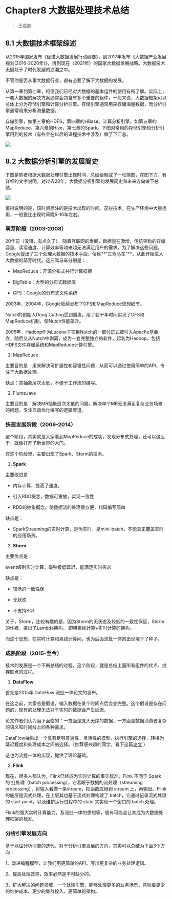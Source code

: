 # Chapter8 大数据处理技术总结

> 王嘉鹏

## 8.1 大数据技术框架综述

从2015年国家发布《促进大数据发展行动纲要》，到2017年发布《大数据产业发展规划(2016-2020年)》，再到现在（2021年）的国家大数据发展战略。大数据技术无疑处于了时代发展的浪潮之中。

不管你是否从事大数据行业，都有必要了解下大数据的发展。

从第一章到第七章，相信我们已经对大数据的基本组件的使用有所了解。实际上，一套大数据的解决方案通常会包含有多个重要的组件，一般来说，大数据框架可以总体上分为存储引擎和计算分析引擎。存储引擎通常用来存储海量数据，而分析引擎通常用来分析海量数据。

存储引擎，如第三章的HDFS，第四章的HBase。计算分析引擎，如第五章的MapReduce，第六章的Hive，第七章的Spark。下图对常用的存储引擎和分析引擎用到的技术（有些会在以后的课程技术中涉及）做了下汇总。

![](https://gitee.com/shenhao-stu/Big-Data/raw/master/doc_imgs/ch8.1.png)

## 8.2 大数据分析引擎的发展简史

下图是笔者根据大数据处理引擎出现时间，总结绘制成了一张简图，在图下方，有详细的文字说明。对过去20年，大数据分析引擎的发展简史和未来方向做下总结。

![](https://gitee.com/shenhao-stu/Big-Data/raw/master/doc_imgs/ch8.2.png)

值得说明的是，该时间标注的是技术出现的时间。这些技术，在生产环境中大量运用，一般要比出现时间晚5-10年左右。

### 萌芽阶段（2003-2008）

20年前（没错，有点久了），随着互联网的发展，数据量在激增，传统架构的存储容量、读写速度、计算效率等越来越无法满足用户的需求。为了解决这些问题，Google提出了三个处理大数据的技术手段，俗称**”三驾马车”**，从此开始进入大数据的萌芽时代。这三驾马车分别是：

- MapReduce：开源分布式并行计算框架

- BigTable：大型的分布式数据库

- GFS：Google的分布式文件系统

2003年、2004年，Google陆续发布了GFS和MapReduce思想细节。

Nutch的创始人Doug Cutting受到启发，用了若干年时间实现了DFS和MapReduce机制，使Nutch性能飙升。

2005年，Hadoop作为Lucene子项目Nutch的一部分正式被引入Apache基金会，随后又从Nutch中剥离，成为一套完整独立的软件，起名为Hadoop，包括HDFS文件存储系统和MapReduce计算引擎。

1. MapReduce

主要目的是：用来解决可扩展性和容错性问题，从而可以通过使用简单的API，专注于大数据处理。

缺点：其抽象层次太低，不便于工作流的编写。

2. FlumeJava

主要目的是：解决MR抽象层次太低的问题，解决单个MR无法满足复杂业务场景的问题，专注自动优化编写的逻辑管道。

### 快速发展阶段（2009-2014）

这个阶段，其实就是大家看到MapReduce的成功，发现分布式处理，还可以这么干，就像打开了新世界的大门。

在这个阶段里，主要出现了Spark、Storm的技术。 

1. **Spark**

主要改进是：

- 内存计算，提高了速度。

- 引入RDD概念，数据可重放，实现一致性

- RDD的抽象概念，使数据流的处理很方便，代码编写简单

缺点是：

- SparkStreaming的实时计算，是伪实时，是mini-batch，不能真正覆盖实时的应用场景。

2. **Storm**

主要优点是：

event级别实时计算，毫秒级低延迟，能满足实时需求

缺点是：

- 较低的一致性保

- 无状态

- 不支持SQL

关于，Storm，比较有趣的是，因为Storm的无状态及较低的一致性保证，Storm的作者，提出了Lambda架构。
即用离线计算+实时计算的架构。

而这个思想，在实时计算和离线计算间，也为后面流批一体的出现埋下了种子。

### 成熟阶段（2015-至今）

技术的发展是一个不断总结的过程，这个阶段，就是总结上面所有组件的优点、抛弃缺点的过程。

1. **DataFlow**

首先是2015年 DataFlow 流批一体论文的发布。

在这之前，大家总是假设，输入数据在某个时间点后会变完整。这个假设是存在问题的，现有的处理无法对于实时的数据会产生延迟。

论文作者们认为当下面临的：一方面是庞大无序的数据，一方面是数据消费者复杂的语义和时间线上的各种需求。

DataFlow抽象出一个具有足够普遍性，灵活性的模型，执行引擎的选择，转换为延迟程度和处理成本之间的选择。（推荐感兴趣的同学，看下这篇[论文](https://apparition957.github.io/2020/01/07/%E3%80%8AThe-Dataflow-Model%E3%80%8B%E8%AE%BA%E6%96%87%E7%BF%BB%E8%AF%91) ）

这也为流批一体的实现，提供了理论基础。

2. **Flink**

现在，很多人都认为，Flink已经成为实时计算的事实标准。Flink 不同于 Spark 的 批处理（batch processing），它着眼于数据的流处理（streaming processing），将输入看做一条stream，把函数应用到 stream 上，再输出。Flink的底层是流式处理，在上层其也基于流式处理构建了 batch，它通过记录流式处理的 start point，以及维护运行过程中的 state 来实现一个窗口的 batch 处理。

Flink的强大实时计算能力，及流批一体的思想等，极有可能会让其成为大数据处理框架的标准。

### 分析引擎发展方向
基于以往分析引擎的迭代，对于分析引擎发展的方向，其实可以总结为下面3个方向：

1、改进编程模型，让我们用更简单的API，写出更复杂的业务处理逻辑。

2、提高处理效率，效率必然是不可缺少的。

3、扩大解决的问题领域，一个处理引擎，能够处理更多的业务场景，意味着更少的维护成本、更少的集群投入、更简单的架构。